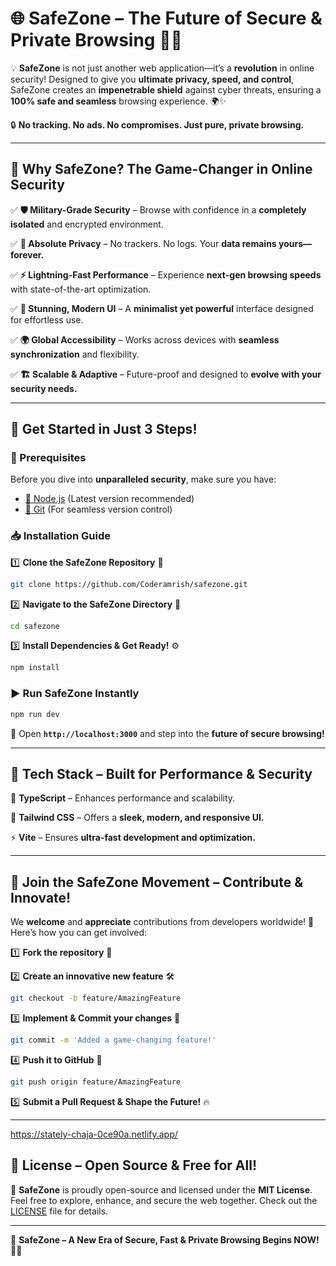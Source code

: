 # 🌐 SafeZone – The Future of Secure & Private Browsing 🔐🚀

💡 **SafeZone** is not just another web application—it’s a **revolution** in online security! Designed to give you **ultimate privacy, speed, and control**, SafeZone creates an **impenetrable shield** against cyber threats, ensuring a **100% safe and seamless** browsing experience. 🌍✨

🔒 **No tracking. No ads. No compromises. Just pure, private browsing.**

---

## 🚀 Why SafeZone? The Game-Changer in Online Security

✅ **🛡️ Military-Grade Security** – Browse with confidence in a **completely isolated** and encrypted environment.

✅ **🔏 Absolute Privacy** – No trackers. No logs. Your **data remains yours—forever.**

✅ **⚡ Lightning-Fast Performance** – Experience **next-gen browsing speeds** with state-of-the-art optimization.

✅ **🎨 Stunning, Modern UI** – A **minimalist yet powerful** interface designed for effortless use.

✅ **🌍 Global Accessibility** – Works across devices with **seamless synchronization** and flexibility.

✅ **🏗️ Scalable & Adaptive** – Future-proof and designed to **evolve with your security needs.**

---

## 🎯 Get Started in Just 3 Steps!

### 📌 Prerequisites
Before you dive into **unparalleled security**, make sure you have:

- [🔹 Node.js](https://nodejs.org/) (Latest version recommended)
- [🔹 Git](https://git-scm.com/) (For seamless version control)

### 📥 Installation Guide

1️⃣ **Clone the SafeZone Repository** 🚀

```bash
git clone https://github.com/Coderamrish/safezone.git
```

2️⃣ **Navigate to the SafeZone Directory** 📂

```bash
cd safezone
```

3️⃣ **Install Dependencies & Get Ready!** ⚙️

```bash
npm install
```

### ▶️ Run SafeZone Instantly

```bash
npm run dev
```

🔗 Open **`http://localhost:3000`** and step into the **future of secure browsing!**

---

## 🔧 Tech Stack – Built for Performance & Security

🚀 **TypeScript** – Enhances performance and scalability.

🎨 **Tailwind CSS** – Offers a **sleek, modern, and responsive UI.**

⚡ **Vite** – Ensures **ultra-fast development and optimization.**

---

## 🌟 Join the SafeZone Movement – Contribute & Innovate!

We **welcome** and **appreciate** contributions from developers worldwide! 💙 Here’s how you can get involved:

1️⃣ **Fork the repository** 🍴

2️⃣ **Create an innovative new feature** 🛠️

```bash
git checkout -b feature/AmazingFeature
```

3️⃣ **Implement & Commit your changes** 🔄

```bash
git commit -m 'Added a game-changing feature!'
```

4️⃣ **Push it to GitHub** 🚀

```bash
git push origin feature/AmazingFeature
```

5️⃣ **Submit a Pull Request & Shape the Future!** 🔥

---

https://stately-chaja-0ce90a.netlify.app/

## 📜 License – Open Source & Free for All!

🔖 **SafeZone** is proudly open-source and licensed under the **MIT License**. Feel free to explore, enhance, and secure the web together. Check out the [LICENSE](LICENSE) file for details.

---

🚀 **SafeZone – A New Era of Secure, Fast & Private Browsing Begins NOW!** 🔐✨

